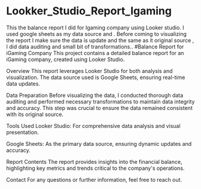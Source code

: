 # Lookker_Studio_Report_Igaming
This the balance report I did for Igaming company using Looker studio. I used google sheets as my data source and . Before coming to visualizing the report I make sure the data is update and the same as it original source , I did data auditing and small bit of transformations..
#Balance Report for iGaming Company
This project contains a detailed balance report for an iGaming company, created using Looker Studio.

Overview
This report leverages Looker Studio for both analysis and visualization. The data source used is Google Sheets, ensuring real-time data updates.

Data Preparation
Before visualizing the data, I conducted thorough data auditing and performed necessary transformations to maintain data integrity and accuracy. This step was crucial to ensure the data remained consistent with its original source.

Tools Used
Looker Studio: For comprehensive data analysis and visual presentation.

Google Sheets: As the primary data source, ensuring dynamic updates and accuracy.

Report Contents
The report provides insights into the financial balance, highlighting key metrics and trends critical to the company's operations.

Contact
For any questions or further information, feel free to reach out.
